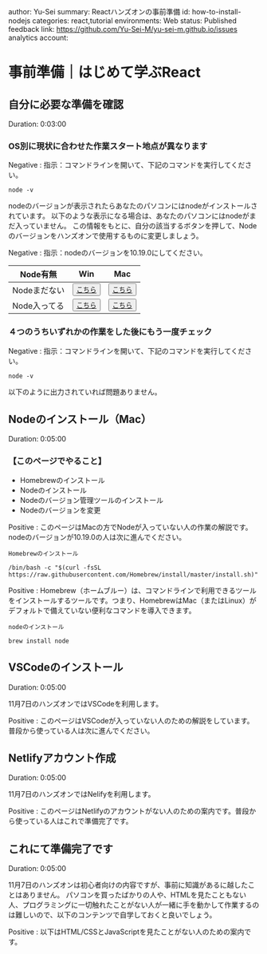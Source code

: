 author: Yu-Sei
summary: Reactハンズオンの事前準備
id: how-to-install-nodejs
categories: react,tutorial
environments: Web
status: Published
feedback link: https://github.com/Yu-Sei-M/yu-sei-m.github.io/issues
analytics account:

# 事前準備｜はじめて学ぶReact

## 自分に必要な準備を確認
Duration: 0:03:00

### OS別に現状に合わせた作業スタート地点が異なります

Negative
: 指示：コマンドラインを開いて、下記のコマンドを実行してください。

```console
node -v
```

nodeのバージョンが表示されたらあなたのパソコンにはnodeがインストールされています。
以下のような表示になる場合は、あなたのパソコンにはnodeがまだ入っていません。
この情報をもとに、自分の該当するボタンを押して、Nodeのバージョンをハンズオンで使用するものに変更しましょう。

Negative
: 指示：nodeのバージョンを10.19.0にしてください。

| Node有無 | Win | Mac |
| ---------- | ---- | ------ |
| Nodeまだない | <button>[こちら](https://techfun.cc/javascript/nodejs.html)</button> | <button>[こちら](https://yu-sei-m.github.io/how-to-install-nodejs/#1)</button> |
| Node入ってる | <button>[こちら](https://qiita.com/satoyan419/items/56e0b5f35912b9374305)</button> | <button>[こちら](https://qiita.com/bigplants/items/2d75bf552e0da4a7e822)</button> |

### ４つのうちいずれかの作業をした後にもう一度チェック

Negative
: 指示：コマンドラインを開いて、下記のコマンドを実行してください。

```console
node -v
```

以下のように出力されていれば問題ありません。

## Nodeのインストール（Mac）
Duration: 0:05:00

### 【このページでやること】
- Homebrewのインストール
- Nodeのインストール
- Nodeのバージョン管理ツールのインストール
- Nodeのバージョンを変更

Positive
: このページはMacの方でNodeが入っていない人の作業の解説です。nodeのバージョンが10.19.0の人は次に進んでください。

`Homebrewのインストール`
```console
/bin/bash -c "$(curl -fsSL https://raw.githubusercontent.com/Homebrew/install/master/install.sh)"
```

Positive
: Homebrew（ホームブルー）は、コマンドラインで利用できるツールをインストールするツールです。つまり、HomebrewはMac（またはLinux）がデフォルトで備えていない便利なコマンドを導入できます。

`nodeのインストール`
```console
brew install node
```

## VSCodeのインストール
Duration: 0:05:00

11月7日のハンズオンではVSCodeを利用します。

Positive
: このページはVSCodeが入っていない人のための解説をしています。普段から使っている人は次に進んでください。


## Netlifyアカウント作成
Duration: 0:05:00

11月7日のハンズオンではNelifyを利用します。

Positive
: このページはNetlifyのアカウントがない人のための案内です。普段から使っている人はこれで準備完了です。

## これにて準備完了です
Duration: 0:05:00

11月7日のハンズオンは初心者向けの内容ですが、事前に知識があるに越したことはありません。
パソコンを買ったばかりの人や、HTMLを見たこともない人、プログラミングに一切触れたことがない人が一緒に手を動かして作業するのは難しいので、以下のコンテンツで自学しておくと良いでしょう。

Positive
: 以下はHTML/CSSとJavaScriptを見たことがない人のための案内です。
